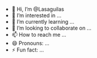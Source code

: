 - 👋 Hi, I’m @Lasaguilas
- 👀 I’m interested in ...
- 🌱 I’m currently learning ...
- 💞️ I’m looking to collaborate on ...
- 📫 How to reach me ...
- 😄 Pronouns: ...
- ⚡ Fun fact: ...

<!---
Lasaguilas/Lasaguilas is a ✨ special ✨ repository because its `README.md` (this file) appears on your GitHub profile.
You can click the Preview link to take a look at your changes.
--->
